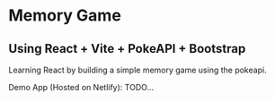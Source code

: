 # Memory Game 
## Using React + Vite + PokeAPI + Bootstrap

Learning React by building a simple memory game using the pokeapi.

Demo App (Hosted on Netlify): TODO...
